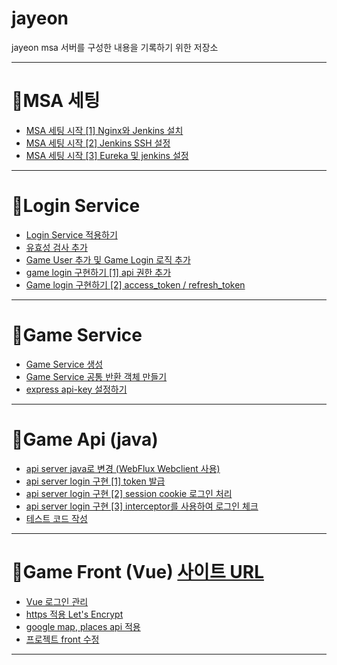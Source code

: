 # jayeon
jayeon msa 서버를 구성한 내용을 기록하기 위한 저장소

---

# 📘MSA 세팅
* [MSA 세팅 시작 [1] Nginx와 Jenkins 설치](https://velog.io/@ililil9482/MSA-%EC%84%B8%ED%8C%85-%EC%8B%9C%EC%9E%91-1-Raspberry%EC%99%80-Ubuntu)
* [MSA 세팅 시작 [2] Jenkins SSH 설정](https://velog.io/@ililil9482/MSA-%EC%84%B8%ED%8C%85-%EC%8B%9C%EC%9E%91-2-Jenkins-SSH-%EC%84%A4%EC%A0%95)
* [MSA 세팅 시작 [3] Eureka 및 jenkins 설정](https://velog.io/@ililil9482/MSA-%EC%84%B8%ED%8C%85-%EC%8B%9C%EC%9E%91-3-Eureka-%EB%B0%8F-jenkins-%EC%84%A4%EC%A0%95)

---

# 📘Login Service
* [Login Service 적용하기](https://velog.io/@ililil9482/Login-Service-%EC%A0%81%EC%9A%A9%ED%95%98%EA%B8%B0)
* [유효성 검사 추가](https://velog.io/@ililil9482/%EC%9C%A0%ED%9A%A8%EC%84%B1-%EA%B2%80%EC%82%AC-%EC%B6%94%EA%B0%80%ED%95%98%EA%B8%B0)
* [Game User 추가 및 Game Login 로직 추가](https://velog.io/@ililil9482/game-user-%EC%B6%94%EA%B0%80%ED%95%98%EA%B8%B0)
* [game login 구현하기 [1] api 권한 추가](https://velog.io/@ililil9482/game-login-%EA%B5%AC%ED%98%84%ED%95%98%EA%B8%B0-1)
* [Game login 구현하기 [2] access_token / refresh_token](https://velog.io/@ililil9482/Game-login-%EA%B5%AC%ED%98%84%ED%95%98%EA%B8%B0-2-accesstoken-refreshtoken#service)

---

# 📘Game Service
* [Game Service 생성](https://velog.io/@ililil9482/Game-Service-%EC%83%9D%EC%84%B1)
* [Game Service 공통 반환 객체 만들기](https://velog.io/@ililil9482/game-service-%EA%B3%B5%ED%86%B5-%EB%B0%98%ED%99%98-%EA%B0%9D%EC%B2%B4-%EB%A7%8C%EB%93%A4%EA%B8%B0)
* [express api-key 설정하기](https://velog.io/@ililil9482/express-api-key-%EC%84%A4%EC%A0%95%ED%95%98%EA%B8%B0)

---

# 📗Game Api (java)
* [api server java로 변경 (WebFlux Webclient 사용)](https://velog.io/@ililil9482/api-server-java%EB%A1%9C-%EB%B3%80%EA%B2%BD-WebFlux-Webclient-%EC%82%AC%EC%9A%A9)
* [api server login 구현 [1] token 발급](https://velog.io/@ililil9482/api-server-login-%EA%B5%AC%ED%98%84)
* [api server login 구현 [2] session cookie 로그인 처리](https://velog.io/@ililil9482/api-server-login-%EA%B5%AC%ED%98%84-2-session-cookie-%EB%A1%9C%EA%B7%B8%EC%9D%B8-%EC%B2%98%EB%A6%AC)
* [api server login 구현 [3] interceptor를 사용하여 로그인 체크](https://velog.io/@ililil9482/api-server-login-%EA%B5%AC%ED%98%84-3-interceptor%EB%A5%BC-%EC%82%AC%EC%9A%A9%ED%95%98%EC%97%AC-%EB%A1%9C%EA%B7%B8%EC%9D%B8-%EC%B2%B4%ED%81%AC)
* [테스트 코드 작성](https://velog.io/@ililil9482/%ED%85%8C%EC%8A%A4%ED%8A%B8-%EC%BD%94%EB%93%9C-%EC%9E%91%EC%84%B1)

---

# 📗Game Front (Vue) [사이트 URL](https://www.toytoy.tk)
* [Vue 로그인 관리](https://velog.io/@ililil9482/Vue-session-%EA%B4%80%EB%A6%AC)
* [https 적용 Let's Encrypt](https://velog.io/@ililil9482/https-%EC%A0%81%EC%9A%A9-Lets-Encrypt)
* [google map, places api 적용](https://velog.io/@ililil9482/google-map-places-api-%EC%A0%81%EC%9A%A9)
* [프로젝트 front 수정](https://velog.io/@ililil9482/%ED%94%84%EB%A1%9C%EC%A0%9D%ED%8A%B8-front-%EC%88%98%EC%A0%95)

---
